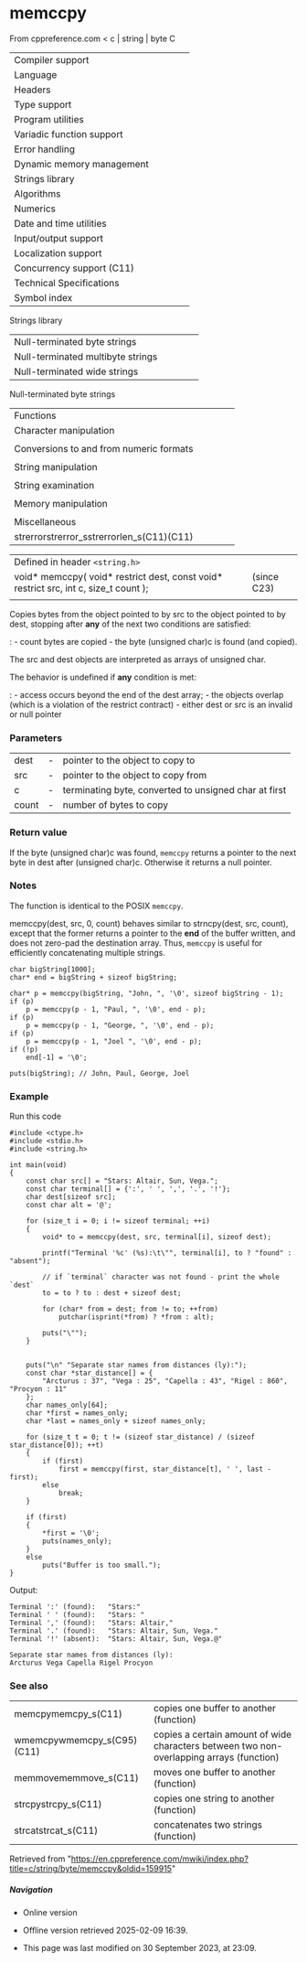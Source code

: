 # memccpy

From cppreference.com
< c‎ | string‎ | byte
 C

|  |  |  |  |  |
| --- | --- | --- | --- | --- |
| Compiler support | | | | |
| Language | | | | |
| Headers | | | | |
| Type support | | | | |
| Program utilities | | | | |
| Variadic function support | | | | |
| Error handling | | | | |
| Dynamic memory management | | | | |
| Strings library | | | | |
| Algorithms | | | | |
| Numerics | | | | |
| Date and time utilities | | | | |
| Input/output support | | | | |
| Localization support | | | | |
| Concurrency support (C11) | | | | |
| Technical Specifications | | | | |
| Symbol index | | | | |

 Strings library

|  |  |  |  |  |
| --- | --- | --- | --- | --- |
| Null-terminated byte strings | | | | |
| Null-terminated multibyte strings | | | | |
| Null-terminated wide strings | | | | |

 Null-terminated byte strings

|  |  |  |  |  |
| --- | --- | --- | --- | --- |
| Functions | | | | |
| Character manipulation | | | | |
| |  |  |  |  |  | | --- | --- | --- | --- | --- | | isalnum | | | | | | isalpha | | | | | | islower | | | | | | isupper | | | | | | isdigit | | | | | | isxdigit | | | | | | isblank(C99) | | | | | | |  |  |  |  |  | | --- | --- | --- | --- | --- | | iscntrl | | | | | | isgraph | | | | | | isspace | | | | | | isprint | | | | | | ispunct | | | | | | tolower | | | | | | toupper | | | | | |
| Conversions to and from numeric formats | | | | |
| |  |  |  |  |  | | --- | --- | --- | --- | --- | | atoiatolatoll(C99) | | | | | | atof | | | | | | strtolstrtoll(C99) | | | | | | strtoulstrtoull(C99) | | | | | | |  |  |  |  |  | | --- | --- | --- | --- | --- | | strtoimaxstrtoumax(C99)(C99) | | | | | | strtofstrtodstrtold(C99)(C99) | | | | | | strfromfstrfromdstrfroml(C23)(C23)(C23) | | | | | |
| String manipulation | | | | |
| |  |  |  |  |  | | --- | --- | --- | --- | --- | | strcpystrcpy_s(C11) | | | | | | strncpystrncpy_s(C11) | | | | | | strcatstrcat_s(C11) | | | | | | |  |  |  |  |  | | --- | --- | --- | --- | --- | | strncatstrncat_s(C11) | | | | | | strxfrm | | | | | | strdup(C23) | | | | | | strndup(C23) | | | | | |  | | | | | |
| String examination | | | | |
| |  |  |  |  |  | | --- | --- | --- | --- | --- | | strlenstrnlen_s(C11) | | | | | | strcmp | | | | | | strncmp | | | | | | strcoll | | | | | | strchr | | | | | | strrchr | | | | | | |  |  |  |  |  | | --- | --- | --- | --- | --- | | strspn | | | | | | strcspn | | | | | | strpbrk | | | | | | strstr | | | | | | strtokstrtok_s(C11) | | | | | |  | | | | | |
| Memory manipulation | | | | |
| |  |  |  |  |  | | --- | --- | --- | --- | --- | | memchr | | | | | | memcmp | | | | | | memsetmemset_explicitmemset_s(C23)(C11) | | | | | | |  |  |  |  |  | | --- | --- | --- | --- | --- | | memcpymemcpy_s(C11) | | | | | | memmovememmove_s(C11) | | | | | | ****memccpy****(C23) | | | | | |
| Miscellaneous | | | | |
| strerrorstrerror_sstrerrorlen_s(C11)(C11) | | | | |

|  |  |  |
| --- | --- | --- |
| Defined in header `<string.h>` |  |  |
| void\* memccpy( void\* restrict dest, const void\* restrict src, int c, size_t count ); |  | (since C23) |
|  |  |  |

Copies bytes from the object pointed to by src to the object pointed to by dest, stopping after **any** of the next two conditions are satisfied:

:   - count bytes are copied
    - the byte (unsigned char)c is found (and copied).

The src and dest objects are interpreted as arrays of unsigned char.

The behavior is undefined if **any** condition is met:

:   - access occurs beyond the end of the dest array;
    - the objects overlap (which is a violation of the restrict contract)
    - either dest or src is an invalid or null pointer

### Parameters

|  |  |  |
| --- | --- | --- |
| dest | - | pointer to the object to copy to |
| src | - | pointer to the object to copy from |
| c | - | terminating byte, converted to unsigned char at first |
| count | - | number of bytes to copy |

### Return value

If the byte (unsigned char)c was found, `memccpy` returns a pointer to the next byte in dest after (unsigned char)c. Otherwise it returns a null pointer.

### Notes

The function is identical to the POSIX `memccpy`.

memccpy(dest, src, 0, count) behaves similar to strncpy(dest, src, count), except that the former returns a pointer to the **end** of the buffer written, and does not zero-pad the destination array. Thus, `memccpy` is useful for efficiently concatenating multiple strings.

```
char bigString[1000];
char* end = bigString + sizeof bigString;
 
char* p = memccpy(bigString, "John, ", '\0', sizeof bigString - 1);
if (p)
    p = memccpy(p - 1, "Paul, ", '\0', end - p);
if (p)
    p = memccpy(p - 1, "George, ", '\0', end - p);
if (p)
    p = memccpy(p - 1, "Joel ", '\0', end - p);
if (!p)
    end[-1] = '\0';
 
puts(bigString); // John, Paul, George, Joel

```

### Example

Run this code

```
#include <ctype.h>
#include <stdio.h>
#include <string.h>
 
int main(void)
{
    const char src[] = "Stars: Altair, Sun, Vega.";
    const char terminal[] = {':', ' ', ',', '.', '!'};
    char dest[sizeof src];
    const char alt = '@';
 
    for (size_t i = 0; i != sizeof terminal; ++i)
    {
        void* to = memccpy(dest, src, terminal[i], sizeof dest);
 
        printf("Terminal '%c' (%s):\t\"", terminal[i], to ? "found" : "absent");
 
        // if `terminal` character was not found - print the whole `dest`
        to = to ? to : dest + sizeof dest;
 
        for (char* from = dest; from != to; ++from)
            putchar(isprint(*from) ? *from : alt);
 
        puts("\"");
    }
 
 
    puts("\n" "Separate star names from distances (ly):");
    const char *star_distance[] = {
        "Arcturus : 37", "Vega : 25", "Capella : 43", "Rigel : 860", "Procyon : 11"
    };
    char names_only[64];
    char *first = names_only;
    char *last = names_only + sizeof names_only;
 
    for (size_t t = 0; t != (sizeof star_distance) / (sizeof star_distance[0]); ++t)
    {
        if (first)
            first = memccpy(first, star_distance[t], ' ', last - first);
        else
            break;
    }
 
    if (first)
    {
        *first = '\0';
        puts(names_only);
    }
    else
        puts("Buffer is too small.");
}

```

Output:

```
Terminal ':' (found):   "Stars:"
Terminal ' ' (found):   "Stars: "
Terminal ',' (found):   "Stars: Altair,"
Terminal '.' (found):   "Stars: Altair, Sun, Vega."
Terminal '!' (absent):  "Stars: Altair, Sun, Vega.@"
 
Separate star names from distances (ly):
Arcturus Vega Capella Rigel Procyon

```

### See also

|  |  |
| --- | --- |
| memcpymemcpy_s(C11) | copies one buffer to another   (function) |
| wmemcpywmemcpy_s(C95)(C11) | copies a certain amount of wide characters between two non-overlapping arrays   (function) |
| memmovememmove_s(C11) | moves one buffer to another   (function) |
| strcpystrcpy_s(C11) | copies one string to another   (function) |
| strcatstrcat_s(C11) | concatenates two strings   (function) |

Retrieved from "<https://en.cppreference.com/mwiki/index.php?title=c/string/byte/memccpy&oldid=159915>"

##### Navigation

- Online version
- Offline version retrieved 2025-02-09 16:39.

- This page was last modified on 30 September 2023, at 23:09.